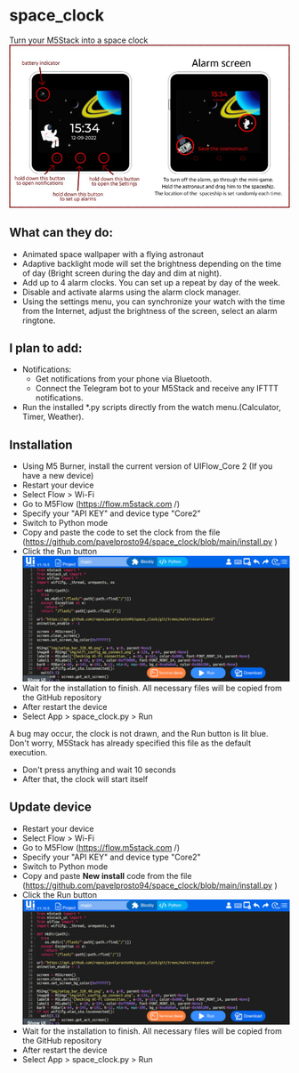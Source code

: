 # space_clock
 Turn your M5Stack into a space clock
![preview](resources/help.jpg)

## What can they do:
- Animated space wallpaper with a flying astronaut
- Adaptive backlight mode will set the brightness depending on the time of day (Bright screen during the day and dim at night).
- Add up to 4 alarm clocks. You can set up a repeat by day of the week.
- Disable and activate alarms using the alarm clock manager.
- Using the settings menu, you can synchronize your watch with the time from the Internet, adjust the brightness of the screen, select an alarm ringtone.

## I plan to add:
- Notifications:
  - Get notifications from your phone via Bluetooth.
  - Connect the Telegram bot to your M5Stack and receive any IFTTT notifications.
- Run the installed *.py scripts directly from the watch menu.(Calculator, Timer, Weather).

## Installation
- Using M5 Burner, install the current version of UIFlow_Core 2 (If you have a new device)
- Restart your device
- Select Flow > Wi-Fi
- Go to M5Flow (https://flow.m5stack.com /)
- Specify your "API KEY" and device type "Core2"
- Switch to Python mode
- Copy and paste the code to set the clock from the file (https://github.com/pavelprosto94/space_clock/blob/main/install.py )
- Click the Run button
![preview](resources/help_1.jpg)
- Wait for the installation to finish. All necessary files will be copied from the GitHub repository
- After restart the device
- Select App > space_clock.py > Run

A bug may occur, the clock is not drawn, and the Run button is lit blue. Don't worry, M5Stack has already specified this file as the default execution.
- Don't press anything and wait 10 seconds
- After that, the clock will start itself

## Update device
- Restart your device
- Select Flow > Wi-Fi
- Go to M5Flow (https://flow.m5stack.com /)
- Specify your "API KEY" and device type "Core2"
- Switch to Python mode
- Copy and paste **New install** code from the file (https://github.com/pavelprosto94/space_clock/blob/main/install.py )
- Click the Run button
![preview](resources/help_1.jpg)
- Wait for the installation to finish. All necessary files will be copied from the GitHub repository
- After restart the device
- Select App > space_clock.py > Run